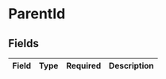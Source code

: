 # ParentId


## Fields

| Field       | Type        | Required    | Description |
| ----------- | ----------- | ----------- | ----------- |